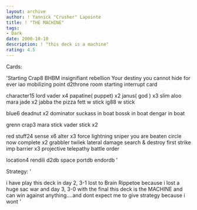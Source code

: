 ```yaml
---
layout: archive
author: ! Yannick "Crusher" Lapointe
title: ! "THE MACHINE"
tags:
- Dark
date: 2000-10-10
description: ! "this deck is a machine"
rating: 4.5
---
```

Cards: 

'Starting Crap8
BHBM
insignifiant rebellion
Your destiny
you cannot hide for ever
iao
mobilizing point
d2throne room
starting interrupt card

character15
lord vader x4
papatine( puppet) x2
janus( god ) x3
slim aloo
mara jade x2
jabba the pizza
fett w stick
ig88 w stick

blue6
deadnut x2
dominator
suckass in boat
bossk in boat
dengar in boat

grenn crap3
mara stick
vader stick x2

red stuff24
sense x6
alter x3
force lightning
sniper
you are beaten
circle now complete x2
grabbler
twilek
lateral damage
search & destroy
first strike
imp barrier x3
projective telepathy
battle order

location4
rendili
d2db
space portdb
endordb '

Strategy: '

i have play this deck in day 2, 3-1 lost to Brain Rippetoe because i lost a huge sac war
and day 3, 3-0 with the final
this deck is the MACHINE and can win against anything....and dont expect me to give strategy because i wont  '